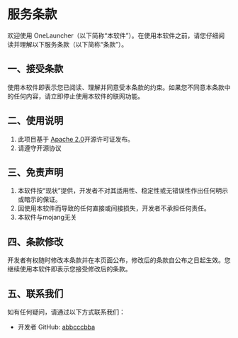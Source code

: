 # 服务条款

欢迎使用 OneLauncher（以下简称“本软件”）。在使用本软件之前，请您仔细阅读并理解以下服务条款（以下简称“条款”）。

## 一、接受条款
使用本软件即表示您已阅读、理解并同意受本条款的约束。如果您不同意本条款中的任何内容，请立即停止使用本软件的联网功能。

## 二、使用说明
1. 此项目基于 [Apache 2.0](https://www.apache.org/licenses/LICENSE-2.0)开源许可证发布。
2. 请遵守开源协议

## 三、免责声明
1. 本软件按“现状”提供，开发者不对其适用性、稳定性或无错误性作出任何明示或暗示的保证。
2. 因使用本软件而导致的任何直接或间接损失，开发者不承担任何责任。
3. 本软件与mojang无关

## 四、条款修改
开发者有权随时修改本条款并在本页面公布，修改后的条款自公布之日起生效。您继续使用本软件即表示您接受修改后的条款。

## 五、联系我们
如有任何疑问，请通过以下方式联系我们：
- 开发者 GitHub: [abbcccbba](https://github.com/abbcccbba)
